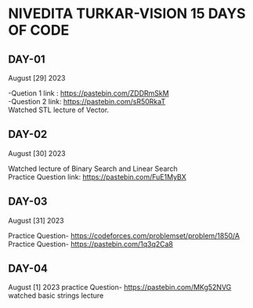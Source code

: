 # NIVEDITA TURKAR-VISION 15 DAYS OF CODE 
## DAY-01 
August [29] 2023

-Quetion 1 link : https://pastebin.com/ZDDRmSkM <br>
-Question 2 link: https://pastebin.com/sR50RkaT <br>
Watched STL lecture of Vector. <br>

## DAY-02
August [30] 2023

Watched lecture of Binary Search and Linear Search <br>
Practice Question link: https://pastebin.com/FuE1MyBX
## DAY-03
August [31] 2023

Practice Question- https://codeforces.com/problemset/problem/1850/A <br>
Practice Question- https://pastebin.com/1q3q2Ca8

## DAY-04
August [1] 2023
practice Question- https://pastebin.com/MKg52NVG <br>
watched basic strings lecture
